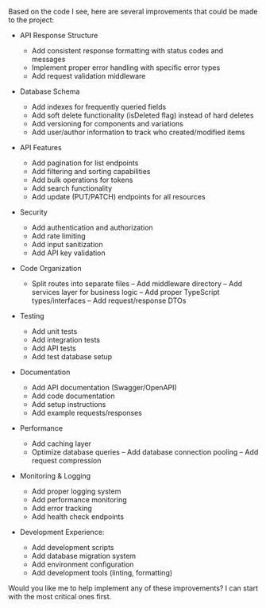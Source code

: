 

Based on the code I see, here are several improvements that could be made to the project:

- API Response Structure
    - Add consistent response formatting with status codes and messages
    - Implement proper error handling with specific error types
    - Add request validation middleware

- Database Schema
    - Add indexes for frequently queried fields
    - Add soft delete functionality (isDeleted flag) instead of hard deletes
    - Add versioning for components and variations
    - Add user/author information to track who created/modified items

- API Features
    - Add pagination for list endpoints
    - Add filtering and sorting capabilities
    - Add bulk operations for tokens
    - Add search functionality
    - Add update (PUT/PATCH) endpoints for all resources

- Security
    - Add authentication and authorization
    - Add rate limiting
    - Add input sanitization
    - Add API key validation

- Code Organization
    - Split routes into separate files
    – Add middleware directory
    – Add services layer for business logic
    – Add proper TypeScript types/interfaces
    – Add request/response DTOs

- Testing
    - Add unit tests
    - Add integration tests
    - Add API tests
    - Add test database setup

- Documentation
    - Add API documentation (Swagger/OpenAPI)
    - Add code documentation
    - Add setup instructions
    - Add example requests/responses

- Performance
    - Add caching layer
    - Optimize database queries
    – Add database connection pooling
    – Add request compression

- Monitoring & Logging
    - Add proper logging system
    - Add performance monitoring
    - Add error tracking
    - Add health check endpoints

- Development Experience:
    - Add development scripts
    - Add database migration system
    - Add environment configuration
    - Add development tools (linting, formatting)


Would you like me to help implement any of these improvements? I can start with the most critical ones first.